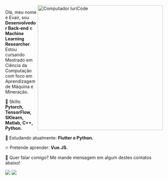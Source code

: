 <img src="https://raw.githubusercontent.com/MicaelliMedeiros/micaellimedeiros/master/image/computer-illustration.png" min-width="400px" max-width="400px" width="400px" align="right" alt="Computador IuriCode">

<p align="left">
  Olá, meu nome é Evair, sou <strong>Desenvolvedor Back-end</strong> e <strong>Machine Learning Researcher</strong>.<br>
  Estou cursando Mestrado em Ciência da Computação com foco em Aprendizagem de Máquina e Mineração.
</p>

<p align="left">
  🚀 Skills: <strong>Pytorch, TensorFlow, SKlearn, Matlab, C++, Python.</strong>
</p>

<p align="left">
  🌈 Estudando atualmente: <strong>Flutter e Python.</strong>
</p>

<p align="left">
  🔥 Pretende aprender: <strong> Vue.JS.</strong>
</p>

<p align="left">
💌  Quer falar comigo? Me mande mensagem em algum destes contatos abaixo!
</p>
<a href="mailto:evair.silva007@gmail.com" alt="Gmail">
<img src="https://img.shields.io/badge/-evair.silva007@gmail.com-e34c41?style=flat-square&labelColor=e34c41&logo=gmail&logoColor=white&link=evair.silva007@gmail.com" /></a>
  
<a href="https://www.linkedin.com/in/evairsilva" alt="Linkedin">
<img src="https://img.shields.io/badge/-Evair%20Silva-blue?style=flat-square&logo=Linkedin&logoColor=white&link=https://www.linkedin.com/in/evairsilva/" /></a>
 </p>
 
 
